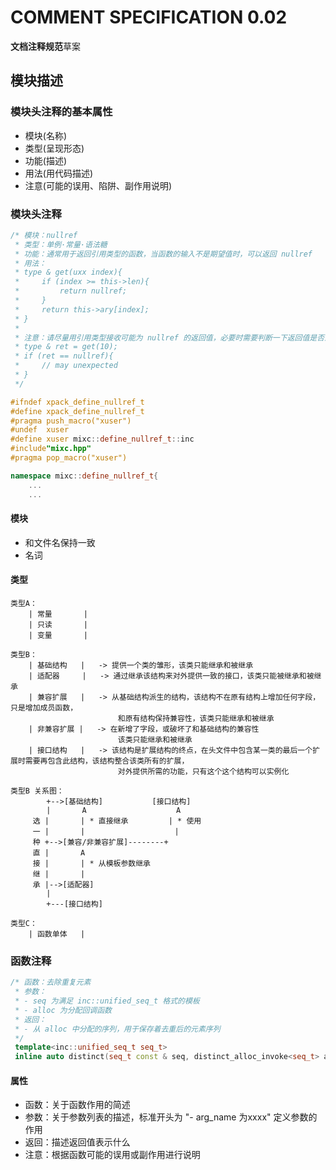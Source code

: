 # COMMENT SPECIFICATION 0.02
**文档注释规范**草案

## 模块描述
### 模块头注释的基本属性
- 模块(名称)
- 类型(呈现形态)
- 功能(描述)
- 用法(用代码描述)
- 注意(可能的误用、陷阱、副作用说明)

### 模块头注释
```C++
/* 模块：nullref
 * 类型：单例·常量·语法糖
 * 功能：通常用于返回引用类型的函数，当函数的输入不是期望值时，可以返回 nullref
 * 用法：
 * type & get(uxx index){
 *     if (index >= this->len){
 *         return nullref;
 *     }
 *     return this->ary[index];
 * }
 * 
 * 注意：请尽量用引用类型接收可能为 nullref 的返回值，必要时需要判断一下返回值是否为 nullref
 * type & ret = get(10);
 * if (ret == nullref){
 *     // may unexpected
 * }
 */

#ifndef xpack_define_nullref_t
#define xpack_define_nullref_t
#pragma push_macro("xuser")
#undef  xuser
#define xuser mixc::define_nullref_t::inc
#include"mixc.hpp"
#pragma pop_macro("xuser")

namespace mixc::define_nullref_t{
    ...
    ...
```

#### 模块
- 和文件名保持一致
- 名词

#### 类型
```
类型A：
    | 常量       |
    | 只读       |
    | 变量       |

类型B：
    | 基础结构   |   -> 提供一个类的雏形，该类只能继承和被继承
    | 适配器     |   -> 通过继承该结构来对外提供一致的接口，该类只能被继承和被继承
    | 兼容扩展   |   -> 从基础结构派生的结构，该结构不在原有结构上增加任何字段，只是增加成员函数，
                        和原有结构保持兼容性，该类只能继承和被继承
    | 非兼容扩展 |   -> 在新增了字段，或破坏了和基础结构的兼容性
                        该类只能继承和被继承
    | 接口结构   |   -> 该结构是扩展结构的终点，在头文件中包含某一类的最后一个扩展时需要再包含此结构，该结构整合该类所有的扩展，
                        对外提供所需的功能，只有这个这个结构可以实例化

类型B 关系图：
        +-->[基础结构]           [接口结构]
        |       A                    A
     选 |       | * 直接继承         | * 使用
     一 |       |                    |
     种 +-->[兼容/非兼容扩展]--------+
     直 |       A
     接 |       | * 从模板参数继承
     继 |       |
     承 |-->[适配器]
        |
        +---[接口结构]

类型C：
    | 函数单体   |

```

### 函数注释
```C++
/* 函数：去除重复元素
 * 参数：
 * - seq 为满足 inc::unified_seq_t 格式的模板
 * - alloc 为分配回调函数
 * 返回：
 * - 从 alloc 中分配的序列，用于保存着去重后的元素序列
 */ 
 template<inc::unified_seq_t seq_t>
 inline auto distinct(seq_t const & seq, distinct_alloc_invoke<seq_t> alloc);

```

#### 属性
- 函数：关于函数作用的简述
- 参数：关于参数列表的描述，标准开头为 "- arg_name 为xxxx" 定义参数的作用
- 返回：描述返回值表示什么
- 注意：根据函数可能的误用或副作用进行说明

